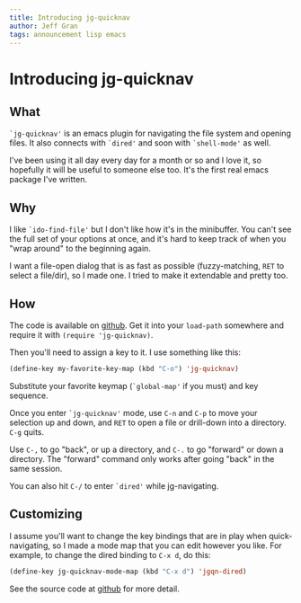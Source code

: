```yaml
---
title: Introducing jg-quicknav
author: Jeff Gran
tags: announcement lisp emacs
---
```

# Introducing jg-quicknav

## What

`` `jg-quicknav' `` is an emacs plugin for navigating the file system and opening files. It also connects with `` `dired' `` and soon with `` `shell-mode' `` as well.

I've been using it all day every day for a month or so and I love it, so hopefully it will be useful to someone else too. It's the first real emacs package I've written.

## Why

I like `` `ido-find-file' `` but I don't like how it's in the minibuffer. You can't see the full set of your options at once, and it's hard to keep track of when you "wrap around" to the beginning again.

I want a file-open dialog that is as fast as possible (fuzzy-matching, `RET` to select a file/dir), so I made one. I tried to make it extendable and pretty too.

## How

The code is available on [github][]. Get it into your `` load-path `` somewhere and require it with `` (require 'jg-quicknav) ``.

Then you'll need to assign a key to it. I use something like this:

~~~~ lisp
(define-key my-favorite-key-map (kbd "C-o") 'jg-quicknav)
~~~~

Substitute your favorite keymap (`` `global-map' `` if you must) and key sequence.

Once you enter `` `jg-quicknav' `` mode, use `` C-n `` and `` C-p `` to move your selection up and down, and `` RET `` to open a file or drill-down into a directory. `` C-g `` quits.

Use `` C-, `` to go "back", or up a directory, and `` C-. `` to go "forward" or down a directory. The "forward" command only works after going "back" in the same session.

You can also hit `` C-/ `` to enter `` `dired' `` while jg-navigating.


## Customizing

I assume you'll want to change the key bindings that are in play when quick-navigating, so I made a mode map that you can edit however you like. For example, to change the dired binding to `` C-x d ``, do this:

~~~~ lisp
(define-key jg-quicknav-mode-map (kbd "C-x d") 'jgqn-dired)
~~~~

See the source code at [github][] for more detail.

[github]: http://github.com/jeffgran/jg-quicknav
